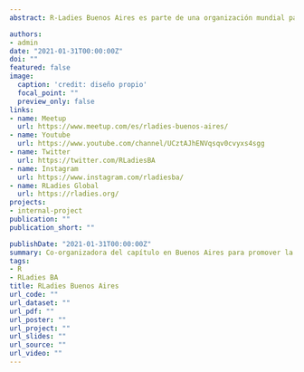 ```yaml
---
abstract: R-Ladies Buenos Aires es parte de una organización mundial para promover la Diversidad de Género en la comunidad R. Desde 2019 me sumé como colaboradora y en 2020 como co-organizadora del capítulo, entre la presencialidad y la virtualidad hermos organizando variados encuentros con diferentes temáticas y participantes de distintas profesiones. Siendo un espacio interdisciplinario, horizontal y colectivo. No importa si nunca usaste R o si tenés R como herramienta principal de trabajo. El objetivo es promover R, intercambiar conocimiento y crear una red de contactos a nivel local y global. Sumate a nuestras redes y te invito a conocer lo que hicimos a nivel nacional desde [**RLadies en Argentina durante 2020**](https://rladiesenargentina.github.io/Resumen_meetups_2020/index.html).

authors:
- admin
date: "2021-01-31T00:00:00Z"
doi: ""
featured: false
image:
  caption: 'credit: diseño propio'
  focal_point: ""
  preview_only: false
links:
- name: Meetup
  url: https://www.meetup.com/es/rladies-buenos-aires/
- name: Youtube
  url: https://www.youtube.com/channel/UCztAJhENVqsqv0cvyxs4sgg
- name: Twitter
  url: https://twitter.com/RLadiesBA
- name: Instagram
  url: https://www.instagram.com/rladiesba/
- name: RLadies Global
  url: https://rladies.org/
projects:
- internal-project
publication: ""
publication_short: ""

publishDate: "2021-01-31T00:00:00Z"
summary: Co-organizadora del capítulo en Buenos Aires para promover la diversidad de Género(s) en la comunidad R.
tags:
- R
- RLadies BA
title: RLadies Buenos Aires
url_code: ""
url_dataset: ""
url_pdf: ""
url_poster: ""
url_project: ""
url_slides: ""
url_source: ""
url_video: ""
---
```



